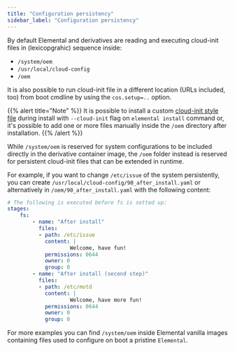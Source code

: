 ```yaml
---
title: "Configuration persistency"
sidebar_label: "Configuration persistency"
---
```



By default Elemental and derivatives are reading and executing cloud-init files in (lexicopgrahic) sequence inside:

- `/system/oem`
- `/usr/local/cloud-config` 
- `/oem` 

It is also possible to run cloud-init file in a different location (URLs included, too) from boot cmdline by using  the `cos.setup=..` option.

{{% alert title="Note" %}}
It is possible to install a custom [cloud-init style file](../reference/cloud_init/) during install with `--cloud-init` flag on `elemental install` command or, it's possible to add one or more files manually inside the `/oem` directory after installation.
{{% /alert %}}

While `/system/oem` is reserved for system configurations to be included directly in the derivative container image, the `/oem` folder instead is reserved for persistent cloud-init files that can be extended in runtime.

For example, if you want to change `/etc/issue` of the system persistently, you can create `/usr/local/cloud-config/90_after_install.yaml` or alternatively in `/oem/90_after_install.yaml` with the following content:

```yaml
# The following is executed before fs is setted up:
stages:
    fs:
        - name: "After install"
          files:
          - path: /etc/issue
            content: |
                    Welcome, have fun!
            permissions: 0644
            owner: 0
            group: 0
        - name: "After install (second step)"
          files:
          - path: /etc/motd
            content: |
                    Welcome, have more fun!
            permissions: 0644
            owner: 0
            group: 0
```

For more examples you can find `/system/oem` inside Elemental vanilla images containing files used to configure on boot a pristine `Elemental`. 
